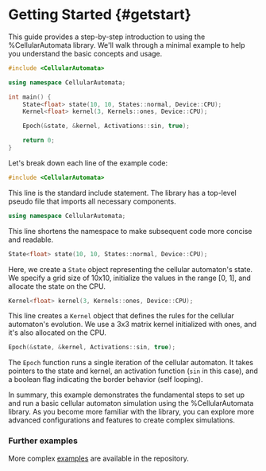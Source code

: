 Getting Started {#getstart}
===

This guide provides a step-by-step introduction to using the %CellularAutomata library. We'll walk through a minimal example to help you understand the basic concepts and usage.

```cpp
#include <CellularAutomata>

using namespace CellularAutomata;

int main() {
    State<float> state(10, 10, States::normal, Device::CPU);
    Kernel<float> kernel(3, Kernels::ones, Device::CPU);

    Epoch(&state, &kernel, Activations::sin, true);

    return 0;
}
```

Let's break down each line of the example code:

```cpp
#include <CellularAutomata>
```

This line is the standard include statement. The library has a top-level pseudo file that imports all necessary components.

```cpp
using namespace CellularAutomata;
```

This line shortens the namespace to make subsequent code more concise and readable.

```cpp
State<float> state(10, 10, States::normal, Device::CPU);
```

Here, we create a `State` object representing the cellular automaton's state. We specify a grid size of 10x10, initialize the values in the range [0, 1], and allocate the state on the CPU.

```cpp
Kernel<float> kernel(3, Kernels::ones, Device::CPU);
```

This line creates a `Kernel` object that defines the rules for the cellular automaton's evolution. We use a 3x3 matrix kernel initialized with ones, and it's also allocated on the CPU.

```cpp
Epoch(&state, &kernel, Activations::sin, true);
```

The `Epoch` function runs a single iteration of the cellular automaton. It takes pointers to the state and kernel, an activation function (`sin` in this case), and a boolean flag indicating the border behavior (self looping).

In summary, this example demonstrates the fundamental steps to set up and run a basic cellular automaton simulation using the %CellularAutomata library. As you become more familiar with the library, you can explore more advanced configurations and features to create complex simulations.

### Further examples

More complex [examples](https://github.com/29th-Day/CellularAutomata/tree/main/example) are available in the repository.
